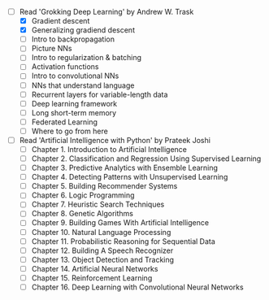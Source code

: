- [ ] Read 'Grokking Deep Learning' by Andrew W. Trask
  * [x] Gradient descent
  * [x] Generalizing gradiend descent
  * [ ] Intro to backpropagation
  * [ ] Picture NNs
  * [ ] Intro to regularization & batching
  * [ ] Activation functions
  * [ ] Intro to convolutional NNs
  * [ ] NNs that understand language
  * [ ] Recurrent layers for variable-length data
  * [ ] Deep learning framework
  * [ ] Long short-term memory
  * [ ] Federated Learning
  * [ ] Where to go from here

- [ ] Read 'Artificial Intelligence with Python' by Prateek Joshi
    * [ ] Chapter 1. Introduction to Artificial Intelligence
    * [ ] Chapter 2. Classification and Regression Using Supervised Learning
    * [ ] Chapter 3. Predictive Analytics with Ensemble Learning
    * [ ] Chapter 4. Detecting Patterns with Unsupervised Learning
    * [ ] Chapter 5. Building Recommender Systems
    * [ ] Chapter 6. Logic Programming
    * [ ] Chapter 7. Heuristic Search Techniques
    * [ ] Chapter 8. Genetic Algorithms
    * [ ] Chapter 9. Building Games With Artificial Intelligence
    * [ ] Chapter 10. Natural Language Processing
    * [ ] Chapter 11. Probabilistic Reasoning for Sequential Data
    * [ ] Chapter 12. Building A Speech Recognizer
    * [ ] Chapter 13. Object Detection and Tracking
    * [ ] Chapter 14. Artificial Neural Networks
    * [ ] Chapter 15. Reinforcement Learning
    * [ ] Chapter 16. Deep Learning with Convolutional Neural Networks